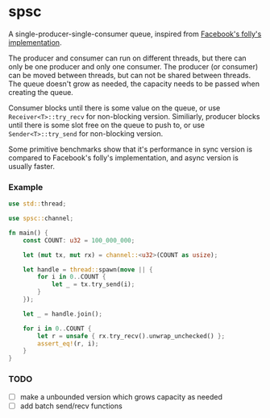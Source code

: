 # spsc

A single-producer-single-consumer queue, inspired from [Facebook's folly's implementation](https://github.com/facebook/folly/blob/main/folly/ProducerConsumerQueue.h).

The producer and consumer can run on different threads, but there can only be one producer and only one consumer. The producer (or consumer) can be moved between threads, but can not be shared between threads. The queue doesn't grow as needed, the capacity needs to be passed when creating the queue.

Consumer blocks until there is some value on the queue, or use `Receiver<T>::try_recv` for non-blocking version. Similiarly, producer blocks until there is some slot free on the queue to push to, or use `Sender<T>::try_send` for non-blocking version.

Some primitive benchmarks show that it's performance in sync version is compared to Facebook's folly's implementation, and async version is usually faster.

### Example

```rust
use std::thread;

use spsc::channel;

fn main() {
    const COUNT: u32 = 100_000_000;

    let (mut tx, mut rx) = channel::<u32>(COUNT as usize);

    let handle = thread::spawn(move || {
        for i in 0..COUNT {
            let _ = tx.try_send(i);
        }
    });

    let _ = handle.join();

    for i in 0..COUNT {
        let r = unsafe { rx.try_recv().unwrap_unchecked() };
        assert_eq!(r, i);
    }
}
```

### TODO

- [ ] make a unbounded version which grows capacity as needed
- [ ] add batch send/recv functions
